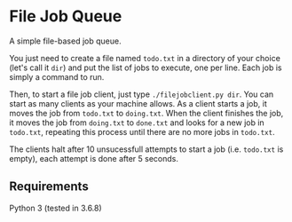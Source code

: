 # File Job Queue

A simple file-based job queue.

You just need to create a file named `todo.txt` in a directory of your choice (let's call it `dir`) and put the list of jobs to execute, one per line. Each job is simply a command to run.

Then, to start a file job client, just type `./filejobclient.py dir`. You can start as many clients as your machine allows. As a client starts a job, it moves the job from `todo.txt` to `doing.txt`. When the client finishes the job, it moves the job from `doing.txt` to `done.txt` and looks for a new job in `todo.txt`, repeating this process until there are no more jobs in `todo.txt`. 

The clients halt after 10 unsucessfull attempts to start a job (i.e. `todo.txt` is empty), each attempt is done after 5 seconds. 

## Requirements

Python 3 (tested in 3.6.8)
